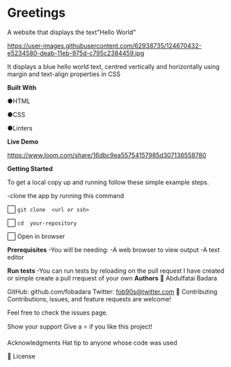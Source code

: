 # Greetings
A website that displays the text"Hello World"

https://user-images.githubusercontent.com/62938735/124670432-e5234580-deab-11eb-975d-c795c2384459.jpg

It displays a blue hello world text, centred vertically and horizontally using margin and text-align properties in CSS 

**Built With**

●HTML

●CSS

●Linters

**Live Demo**

https://www.loom.com/share/16dbc9ea55754157985d307136558780

**Getting Started**

To get a local copy up and running follow these simple example steps.

-clone the app by running this command 

:white_large_square: ```git clone  <url or ssh>```

:white_large_square: ```cd  your-repository```

:white_large_square: Open in browser


**Prerequisites**
-You will be needing:
-A web browser to view output
-A text editor

**Run tests**
-You can run tests by reloading on the pull request I have created or simple create a pull rrequest of your own 
**Authors**
👤 Abdulfatai Badara

GitHub: github.com/fobadara
Twitter: fob90s@twitter.com
🤝 Contributing
Contributions, issues, and feature requests are welcome!

Feel free to check the issues page.

Show your support
Give a ⭐️ if you like this project!

Acknowledgments
Hat tip to anyone whose code was used

📝 License
